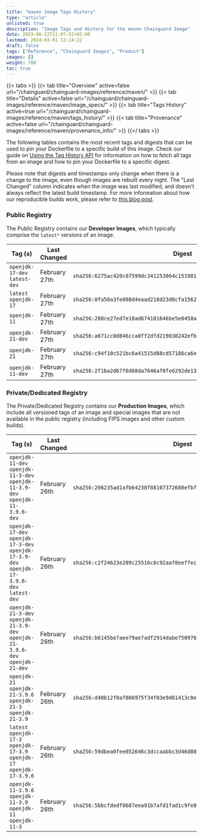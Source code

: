```yaml
---
title: "maven Image Tags History"
type: "article"
unlisted: true
description: "Image Tags and History for the maven Chainguard Image"
date: 2023-06-22T11:07:52+02:00
lastmod: 2024-03-01 12:14:22
draft: false
tags: ["Reference", "Chainguard Images", "Product"]
images: []
weight: 700
toc: true
---
```


{{< tabs >}}
{{< tab title="Overview" active=false url="/chainguard/chainguard-images/reference/maven/" >}}
{{< tab title="Details" active=false url="/chainguard/chainguard-images/reference/maven/image_specs/" >}}
{{< tab title="Tags History" active=true url="/chainguard/chainguard-images/reference/maven/tags_history/" >}}
{{< tab title="Provenance" active=false url="/chainguard/chainguard-images/reference/maven/provenance_info/" >}}
{{</ tabs >}}

The following tables contains the most recent tags and digests that can be used to pin your Dockerfile to a specific build of this image. Check our guide on [Using the Tag History API](/chainguard/chainguard-images/using-the-tag-history-api/) for information on how to fetch all tags from an image and how to pin your Dockerfile to a specific digest.

Please note that digests and timestamps only change when there is a change to the image, even though images are rebuilt every night. The "Last Changed" column indicates when the image was last modified, and doesn't always reflect the latest build timestamp. For more information about how our reproducible builds work, please refer to [this blog post](https://www.chainguard.dev/unchained/reproducing-chainguards-reproducible-image-builds).

### Public Registry
The Public Registry contains our **Developer Images**, which typically comprise the `latest*` versions of an image.

| Tag (s)                        | Last Changed  | Digest                                                                    |
|--------------------------------|---------------|---------------------------------------------------------------------------|
|  `openjdk-17-dev` `latest-dev` | February 27th | `sha256:6275ac420c07599dc341253064c15198113ce6cb5cb494a3d83548649f7531ad` |
|  `latest` `openjdk-17`         | February 27th | `sha256:0fa50a3fe008d4eaad218d23d8cfa156228e28364b9c212b553e7514a99d6653` |
|  `openjdk-11`                  | February 27th | `sha256:288ce27ed7e18ad674181646be5e0458a81c805cc2ee6aebc73334879619a5b2` |
|  `openjdk-21-dev`              | February 27th | `sha256:a671cc0d846cca0ff2dfd219038242efb827b82562cec4529db4b7fa1f4e832f` |
|  `openjdk-21`                  | February 27th | `sha256:c94f10c521bc6a41515d88cd57186ca6e2e0a44f80c4f13dec62a4c592b2c196` |
|  `openjdk-11-dev`              | February 27th | `sha256:2f1ba2d67f6d68da7646af0fe6292de13c97723510012a672d0ff72c314974a2` |


### Private/Dedicated Registry
The Private/Dedicated Registry contains our **Production Images**, which include all versioned tags of an image and special images that are not available in the public registry (including FIPS images and other custom builds).

| Tag (s)                                                                                       | Last Changed  | Digest                                                                    |
|-----------------------------------------------------------------------------------------------|---------------|---------------------------------------------------------------------------|
|  `openjdk-11-dev` `openjdk-11-3-dev` `openjdk-11-3.9-dev` `openjdk-11-3.9.6-dev`              | February 26th | `sha256:206235ad1afb64238f88107372608efbff020d9e49cd4a8a29212945f909bd82` |
|  `openjdk-17-dev` `openjdk-17-3-dev` `openjdk-17-3.9-dev` `openjdk-17-3.9.6-dev` `latest-dev` | February 26th | `sha256:c2f24623e209c25516c8c92aaf8eeffecd5b587a388c0788612ea74255a120f8` |
|  `openjdk-21-3-dev` `openjdk-21-3.9-dev` `openjdk-21-3.9.6-dev` `openjdk-21-dev`              | February 26th | `sha256:b6145be7aee79ae7adf2914dabe75097675c28e11adb6310f806a39d51f3fa31` |
|  `openjdk-21` `openjdk-21-3.9.6` `openjdk-21-3` `openjdk-21-3.9`                              | February 26th | `sha256:d48b12f0af806975f34f03e9d61413c0e14f4bd717106d8684c2b924b8844d09` |
|  `latest` `openjdk-17-3` `openjdk-17-3.9` `openjdk-17` `openjdk-17-3.9.6`                     | February 26th | `sha256:59dbea0fee052646c3dccaabbc3d46d8023c75c78f0f9cf56c25f454a7de4011` |
|  `openjdk-11-3.9.6` `openjdk-11-3.9` `openjdk-11` `openjdk-11-3`                              | February 26th | `sha256:5bbcfdedf0687eea91b7afd1fad1c9fe8d815f724a8f83610edc19f5563ae2e5` |

